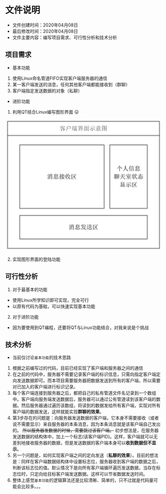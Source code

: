 # 文件说明

* 文件创建时间：2020年04月08日
* 最后修改时间：2020年04月08日
* 文件主要内容：编写项目需求、可行性分析和技术分析

## 项目需求

* 基本功能
1. 使用Linux命名管道FIFO实现客户端服务器的通信
2. 某一客户端发送的消息，任何其他客户端都能接收到（群聊）
3. 客户端指定发送数据的对象（私聊）

* 进阶功能
1. 利用QT结合Linux编写图形界面 😛

![QT客户端预期图](https://github.com/ZHJ0125/FIFO_ChatRoom/blob/master/Data/Image/Client_QT_Demo.png)

2. 实现图形界面的登陆功能

## 可行性分析

1. 对于最基本的功能

* 使用Linux所学知识即可实现，完全可行
* 以原有代码为基础，可以快速实现基本功能

2. 对于进阶功能

* 因为要使用到QT编程，还要将QT与Linux功能结合，对我来说是个挑战

## 技术分析

* 当前仅讨论`基本功能`的技术思路

1. 根据之前编写过的代码，目前已经实现了客户端和服务器之间的通信
2. 在之前的代码中，服务器不需要记录客户端的标识信息，只需向指定客户端定向发送数据即可。而本项目需要服务器把数据发送到所有的客户端，所以需要对已加入的客户端进行标识记录。
3. 每个客户端连接到服务器之后，都把自己的私有管道文件名记录到一个数组中。客户端向服务端发送数据后，服务器可以通过公有管道读到该客户端的数据。然后服务器通过遍历该数组，将读到的数据发给所有客户端，实现对所有客户端的数据发送，这样就能实现**群聊的效果**。
4. 第3步存在的问题是：向服务器发送数据的客户端，它本身不需要接收（或者说不需要显示）来自服务器的本条消息，因为本条消息就是该客户端自己发出的。 ~~所以服务器发数据的时候，需要跳过该客户端。~~ 初步想法是，在服务器发送数据的结构体中，加上一个标志(该客户端PID)。这样，客户端就可以无差别地接收服务器的数据，但是发送数据的客户端本身可以**收到数据但不显示**。
5. 另一个问题是，如何实现客户端之间的定向发送（**私聊的效果**）。目前的想法是：同样在客户端数据结构体中设置标志位，服务器收到客户端的数据之后，判断该标志位的值。默认情况下是向所有客户端循环遍历发送数据，当存在标志位时，只定向给目标客户端发送数据。这样可以节省数据发送时间。
6. 整体上感觉`基本功能`的逻辑算法还是比较清晰、简单的，只不过就是代码量可能会比较多。。。
